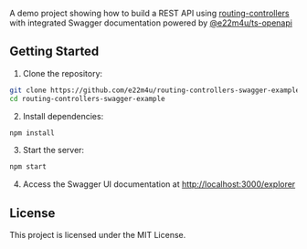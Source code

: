 A demo project showing how to build a REST API using
[routing-controllers](https://github.com/typestack/routing-controllers)
with integrated Swagger documentation powered by
[@e22m4u/ts-openapi](https://github.com/e22m4u/ts-openapi)

## Getting Started

1. Clone the repository:

```bash
git clone https://github.com/e22m4u/routing-controllers-swagger-example
cd routing-controllers-swagger-example
```

2. Install dependencies:

```bash
npm install
```

3. Start the server:

```bash
npm start
```

4. Access the Swagger UI documentation at
[http://localhost:3000/explorer](http://localhost:3000/explorer)


## License

This project is licensed under the MIT License.
